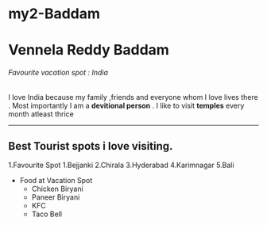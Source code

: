 # my2-Baddam
# Vennela Reddy Baddam 
###### Favourite vacation spot : India
I love India because my family ,friends and everyone whom I love lives there . Most importantly I am a **devitional person** . I like to visit **temples** every month atleast thrice

----
## Best Tourist spots i love visiting.
1.Favourite Spot
    1.Bejjanki
    2.Chirala
    3.Hyderabad
    4.Karimnagar
    5.Bali

* Food at Vacation Spot
    * Chicken Biryani
    * Paneer Biryani
    * KFC
    * Taco Bell 